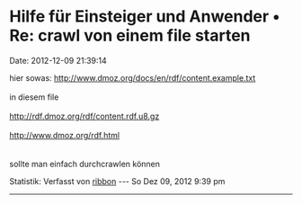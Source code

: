 Hilfe für Einsteiger und Anwender • Re: crawl von einem file starten
====================================================================

Date: 2012-12-09 21:39:14

hier sowas: <http://www.dmoz.org/docs/en/rdf/content.example.txt>\
\
in diesem file\
\
<http://rdf.dmoz.org/rdf/content.rdf.u8.gz>\
\
<http://www.dmoz.org/rdf.html>\
\
\
sollte man einfach durchcrawlen können

Statistik: Verfasst von
[ribbon](http://forum.yacy-websuche.de/memberlist.php?mode=viewprofile&u=193)
--- So Dez 09, 2012 9:39 pm

------------------------------------------------------------------------

